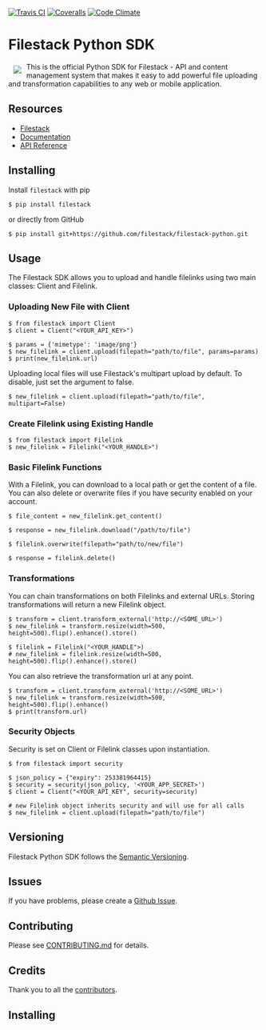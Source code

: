 [![Travis CI][travis_ci_badge]][travis_ci]
[![Coveralls][coveralls_badge]][coveralls]
[![Code Climate][code_climate_badge]][code_climate]

# Filestack Python SDK
<a href="https://www.filestack.com"><img src="https://filestack.com/themes/filestack/assets/images/press-articles/color.svg" align="left" hspace="10" vspace="6"></a>
This is the official Python SDK for Filestack - API and content management system that makes it easy to add powerful file uploading and transformation capabilities to any web or mobile application.

## Resources

* [Filestack](https://www.filestack.com)
* [Documentation](https://www.filestack.com/docs)
* [API Reference](https://filestack.github.io/)

## Installing

Install ``filestack`` with pip

    $ pip install filestack

or directly from GitHub

    $ pip install git+https://github.com/filestack/filestack-python.git

## Usage

The Filestack SDK allows you to upload and handle filelinks using two main classes: Client and Filelink.

### Uploading New File with Client

    $ from filestack import Client
    $ client = Client("<YOUR_API_KEY>")
     
    $ params = {'mimetype': 'image/png'}
    $ new_filelink = client.upload(filepath="path/to/file", params=params)
    $ print(new_filelink.url)
    
Uploading local files will use Filestack's multipart upload by default. To disable, just set the argument to false.

    $ new_filelink = client.upload(filepath="path/to/file", multipart=False)

### Create Filelink using Existing Handle

    $ from filestack import Filelink
    $ new_filelink = Filelink("<YOUR_HANDLE>")
    
### Basic Filelink Functions

With a Filelink, you can download to a local path or get the content of a file. You can also delete or overwrite files if you have security enabled on your account. 

    $ file_content = new_filelink.get_content()
    
    $ response = new_filelink.download("/path/to/file")
    
    $ filelink.overwrite(filepath="path/to/new/file")
    
    $ response = filelink.delete()

### Transformations

You can chain transformations on both Filelinks and external URLs. Storing transformations will return a new Filelink object.

    $ transform = client.transform_external('http://<SOME_URL>')
    $ new_filelink = transform.resize(width=500, height=500).flip().enhance().store()
    
    $ filelink = Filelink("<YOUR_HANDLE">)
    # new_filelink = filelink.resize(width=500, height=500).flip().enhance().store()
    
You can also retrieve the transformation url at any point.
    
    $ transform = client.transform_external('http://<SOME_URL>')
    $ new_filelink = transform.resize(width=500, height=500).flip().enhance()
    $ print(transform.url)
    
### Security Objects

Security is set on Client or Filelink classes upon instantiation.

    $ from filestack import security
    
    $ json_policy = {"expiry": 253381964415}
    $ security = security(json_policy, '<YOUR_APP_SECRET>')
    $ client = Client("<YOUR_API_KEY", security=security)
    
    # new Filelink object inherits security and will use for all calls
    $ new_filelink = client.upload(filepath="path/to/file")
    
## Versioning

Filestack Python SDK follows the [Semantic Versioning](http://semver.org/).

## Issues

If you have problems, please create a [Github Issue](https://github.com/filepicker/filestack-python/issues).

## Contributing

Please see [CONTRIBUTING.md](https://github.com/filepicker/filestack-python/CONTRIBUTING.md) for details.

## Credits

Thank you to all the [contributors](https://github.com/filepicker/filestack-python/graphs/contributors).


## Installing

[travis_ci]: http://travis-ci.org/filestack/filestack-python
[travis_ci_badge]: https://travis-ci.org/filestack/filestack-python.svg?branch=master
[code_climate]: https://codeclimate.com/github/filestack/filestack-python
[code_climate_badge]: https://codeclimate.com/github/filestack/filestack-python.png
[coveralls]: https://coveralls.io/github/filestack/filestack-python?branch=master
[coveralls_badge]: https://coveralls.io/repos/github/filestack/filestack-python/badge.svg?branch=master
